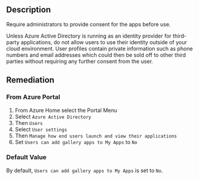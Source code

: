 ## Description

Require administrators to provide consent for the apps before use.

Unless Azure Active Directory is running as an identity provider for third-party applications, do not allow users to use their identity outside of your cloud environment. User profiles contain private information such as phone numbers and email addresses which could then be sold off to other third parties without requiring any further consent from the user.

## Remediation

### From Azure Portal

1. From Azure Home select the Portal Menu
2. Select `Azure Active Directory`
3. Then `Users`
4. Select `User settings`
5. Then `Manage how end users launch and view their applications`
6. Set `Users can add gallery apps to My Apps` to `No`

### Default Value

By default, `Users can add gallery apps to My Apps` is set to `No`.